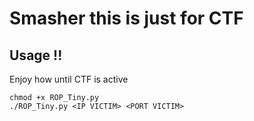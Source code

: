 # Smasher this is just for CTF 
## Usage !!
Enjoy how until CTF is active

```
chmod +x ROP_Tiny.py
./ROP_Tiny.py <IP VICTIM> <PORT VICTIM>
```
